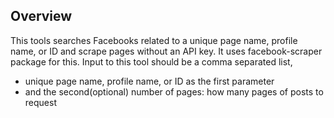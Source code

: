 ## Overview
This tools searches Facebooks related to a unique page name, profile name, or ID
and scrape pages without an API key. It uses facebook-scraper package for this.
Input to this tool should be a comma separated list,
 - unique page name, profile name, or ID as the first parameter
 - and the second(optional) number of pages: how many pages of posts to request
 
